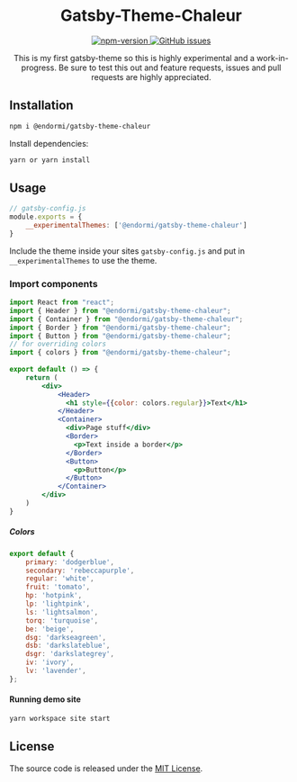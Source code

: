 <h1 align="center">
  Gatsby-Theme-Chaleur
</h1>

<p align="center">
  <a href="https://www.npmjs.com/package/@endormi/gatsby-theme-chaleur">
    <img alt="npm-version" src="https://img.shields.io/npm/v/@endormi/gatsby-theme-chaleur?color=blue">
  </a>
  <a href="https://github.com/endormi/gatsby-theme-chaleur/issues">
  <img alt="GitHub issues" src="https://img.shields.io/github/issues/endormi/gatsby-theme-chaleur">
  </a>
</p>

<p align="center">
This is my first gatsby-theme so this is highly experimental and a work-in-progress. 
Be sure to test this out and feature requests, issues and pull requests are highly appreciated.
</p>

## Installation

```sh
npm i @endormi/gatsby-theme-chaleur
```

Install dependencies:

```sh
yarn or yarn install
```

## Usage

```jsx
// gatsby-config.js
module.exports = {
    __experimentalThemes: ['@endormi/gatsby-theme-chaleur']
}
```

Include the theme inside your sites `gatsby-config.js` and put in `__experimentalThemes` to use the theme.

### Import components

```jsx
import React from "react";
import { Header } from "@endormi/gatsby-theme-chaleur";
import { Container } from "@endormi/gatsby-theme-chaleur";
import { Border } from "@endormi/gatsby-theme-chaleur";
import { Button } from "@endormi/gatsby-theme-chaleur";
// for overriding colors
import { colors } from "@endormi/gatsby-theme-chaleur";
 
export default () => {
    return (
        <div>
            <Header>
              <h1 style={{color: colors.regular}}>Text</h1>
            </Header>
            <Container>
              <div>Page stuff</div>
              <Border>
                <p>Text inside a border</p>
              </Border>
              <Button>
                <p>Button</p>
              </Button>
            </Container>
        </div>
    )
}
```

##### Colors

```jsx
export default {
    primary: 'dodgerblue',
    secondary: 'rebeccapurple',
    regular: 'white',
    fruit: 'tomato',
    hp: 'hotpink',
    lp: 'lightpink',
    ls: 'lightsalmon',
    torq: 'turquoise',
    be: 'beige',
    dsg: 'darkseagreen',
    dsb: 'darkslateblue',
    dsgr: 'darkslategrey',
    iv: 'ivory',
    lv: 'lavender',
};
```

#### Running demo site

```sh
yarn workspace site start
```

## License

The source code is released under the [MIT License](https://github.com/endormi/gatsby-theme-chaleur/blob/master/LICENSE).